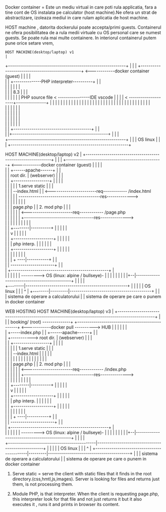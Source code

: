 
Docker container = Este un mediu virtual in care poti rula applicatia, fara a  tine cont de OS instalata pe calculator (host machine).Ne ofera un strat de abstractizare, izoleaza mediul in care rulam aplicatia de host machine.

HOST machine , datorita dockerului  poate accepta/primi guests. Containerul ne ofera posibilitatea de a rula medii virtuale cu OS personal care se numest guests. Se poate rula mai multe containere.
In interiorul containerul putem pune orice setare vrem,


    HOST MACHINE(desktop/laptop) v1
    |
+-----------------------------------------------------------+
|                                                           |
|    +------------------------------------------------+ <------------docker container    (guest)
|    |                                                |     |    
|    |    +--------------PHP interpreter----------+   |     |       
|    |    |                                       |   |     |    
|    |    |       8.3                             |   |     |    
|    |    |                                       |   |     |                   PHP source file   < ----------------IDE vscode
|    |    |                                       |   < --------------------+---------------+
|    |    |                                       |   |     |               |               |
|    |    |                                       |   |     |               |               |
|    |    |                                       |   |     |               |               |
|    |    |                                       |   |     |               |               |
|    |    |                                       |   |     |    
|    |    |                                       |   |     |    
|    |    |                                       |   |     |    
|    |    |                                       |   |     |    
|    |    |                                       |   |     |    
|    |    +---------------------------------------+   |     |      
|    |+------------------------------------------------+    |
|                                                           |                                         
+-----------------------------------------------------------+
|                                                           |
|               OS linux                                    |
|                                                           |
+-----------------------------------------------------------+










   HOST MACHINE(desktop/laptop) v2
    |
+------------------------------------------------------------+
|                                                            |
|    +------------------------------------------------+ <------------docker container    (guest)
|    |                                                 |     |    
|    |                          +------apache------+   |     |       
|    |       root dir.          | (webserver)      |   |     |    
|    |  +------------------+    |                  |   |     |    
|    |  |                   |   |  1.serve static  |   |     |                   
|    |  |  --index.html     |   |                  <-----------------------req------------  /index.html              
|    |  |                   |   | -----------------------------------------res------------->                   
|    |  |                   |   |                  |   |     |                   
|    |  |    page.php       |   |  2. mod php      |   |     |                   
|    |  |        |          |   |                  <-----------------------req------------  /page.php                  
|    |  |        |          |   |      +-----------------------------------res-------------->                
|    |  |        |          |   |      |           |   |     |                   
|    |  +--------|----------+   |      |           |   |     |    
|    |           v              |      |           |   |     |    
|    |  +--------------------+  |      |           |   |     |    
|    |  |  php interp.       |  |      |           |   |     |    
|    |  +--------------------+  |      |           |   |     |    
|    |           |              |      |           |   |     |    
|    |           |               + ----|-----------+   |     |      
|    |           ----------------------+               |     |      
|    +-------------------------------------------------+     |    
|    |                                                 |     |
|    |   --------->  OS (linux: alpine / bullseye)-    |     |
|    |   |                                             |     |
|    |+--|---------------------------------------------+     |
|        |                                                   |                                         
+--------|---------------------------------------------------+
|        |                                                   |
|        |      OS linux                                     |
|        |         ^                                         |
+--------|---------|-----------------------------------------+
         |         |
         |   sistema de operare a calculatorului
         |
         |
         sistema de operare pe care o punem in docker container









WEB HOSTING
    HOST MACHINE(desktop/laptop) v3
    |
+------------------------------------------------------------------------------------------------+
|                                                                                                |
|  booking/ (root)   --------------+     +------------------------------------------------+ <------------docker pull ----------> HUB
|     |                            |     |                                                 |     |    
|     +-----index.php              |     |                          +------apache------+   |     |       
|                                  +-----------> root dir.          | (webserver)      |   |     |    
|                                        |  +------------------+    |                  |   |     |    
|                                        |  |                   |   |  1.serve static  |   |     |                   
|                                        |  |  --index.html     |   |                  |   |     |          
|                                        |  |                   |   |                  |   |     |
|                                        |  |                   |   |                  |   |     |                   
|                                        |  |    page.php       |   |  2. mod php      |   |     |                   
|                                        |  |        |          |   |                  <-----------------------req------------  /index.php                  
|                                        |  |        |          |   |      +-----------------------------------res-------------->                
|                                        |  |        |          |   |      |           |   |     |                   
|                                        |  +--------|----------+   |      |           |   |     |    
|                                        |           v              |      |           |   |     |    
|                                        |  +--------------------+  |      |           |   |     |    
|                                        |  |  php interp.       |  |      |           |   |     |    
|                                        |  +--------------------+  |      |           |   |     |    
|                                        |           |              |      |           |   |     |    
|                                        |           |               + ----|-----------+   |     |      
|                                        |           ----------------------+               |     |      
|                                        +-------------------------------------------------+     |    
|                                        |                                                 |     |
|                                        |   --------->  OS (linux: alpine / bullseye)-    |     |
|                                        |   |                                             |     |
|                                        |+--|---------------------------------------------+     |
|                                            |                                                   |                                         
+--------------------------------------------|---------------------------------------------------+
|                                            |                                                   |
|                                            |      OS linux                                     |
|                                            |         ^                                         |
+--------------------------------------------|---------|-----------------------------------------+
                                             |         |
                                             |   sistema de operare a calculatorului
                                             |
                                             |
                                             sistema de operare pe care o punem in docker container


1. Serve static = serve the client with static files that it finds in the root directory.(css,hmtl,js,images). Server is looking for files and returns just them, is not processing them. 

2. Module PHP, is that interpreter. When the client is requesting page.php, this interpreter look for that file and not just returns it but it also executes it , runs it and prints in browser its content.
